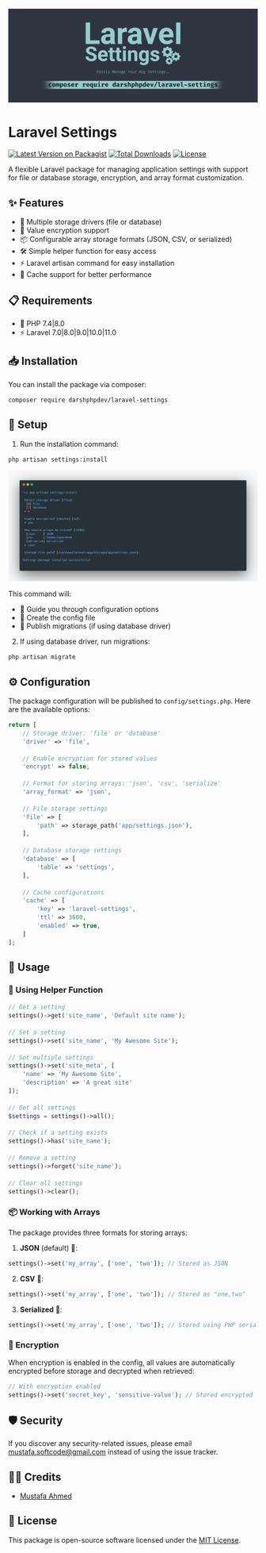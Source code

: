 <p align="center"><img src="/art/socialcard.png" alt="Laravel Settings"></p>

# Laravel Settings

[![Latest Version on Packagist](https://img.shields.io/packagist/v/darshphpdev/laravel-settings?style=flat-square)](https://packagist.org/packages/darshphpdev/laravel-settings)
[![Total Downloads](https://img.shields.io/packagist/dt/darshphpdev/laravel-settings?style=flat-square)](https://packagist.org/packages/darshphpdev/laravel-settings)
[![License](https://img.shields.io/badge/license-MIT-brightgreen)](LICENSE)

A flexible Laravel package for managing application settings with support for file or database storage, encryption, and array format customization.

## ✨ Features

- 💾 Multiple storage drivers (file or database)
- 🔐 Value encryption support
- 📦 Configurable array storage formats (JSON, CSV, or serialized)
- 🛠️ Simple helper function for easy access
- ⚡ Laravel artisan command for easy installation
- 🚀 Cache support for better performance

## 📋 Requirements

- 🐘 PHP 7.4|8.0
- ⚡ Laravel 7.0|8.0|9.0|10.0|11.0

## 📥 Installation

You can install the package via composer:

```bash
composer require darshphpdev/laravel-settings
```

## 🔧 Setup

1. Run the installation command:

```bash
php artisan settings:install
```

<p align="center"><img src="/art/artisan.png" alt="Artisan Command"></p>

This command will:
- 🎯 Guide you through configuration options
- 📝 Create the config file
- 🔄 Publish migrations (if using database driver)

2. If using database driver, run migrations:

```bash
php artisan migrate
```

## ⚙️ Configuration

The package configuration will be published to `config/settings.php`. Here are the available options:

```php
return [
    // Storage driver: 'file' or 'database'
    'driver' => 'file',

    // Enable encryption for stored values
    'encrypt' => false,

    // Format for storing arrays: 'json', 'csv', 'serialize'
    'array_format' => 'json',

    // File storage settings
    'file' => [
        'path' => storage_path('app/settings.json'),
    ],

    // Database storage settings
    'database' => [
        'table' => 'settings',
    ],

    // Cache configurations
    'cache' => [
        'key' => 'laravel-settings',
        'ttl' => 3600,
        'enabled' => true,
    ]
];
```

## 📖 Usage

### 🔨 Using Helper Function

```php
// Get a setting
settings()->get('site_name', 'Default site name');

// Set a setting
settings()->set('site_name', 'My Awesome Site');

// Set multiple settings
settings()->set('site_meta', [
    'name' => 'My Awesome Site',
    'description' => 'A great site'
]);

// Get all settings
$settings = settings()->all();

// Check if a setting exists
settings()->has('site_name');

// Remove a setting
settings()->forget('site_name');

// Clear all settings
settings()->clear();
```

### 📦 Working with Arrays

The package provides three formats for storing arrays:

1. **JSON** (default) 📄:
```php
settings()->set('my_array', ['one', 'two']); // Stored as JSON
```

2. **CSV** 📑:
```php
settings()->set('my_array', ['one', 'two']); // Stored as "one,two"
```

3. **Serialized** 📎:
```php
settings()->set('my_array', ['one', 'two']); // Stored using PHP serialization
```

### 🔐 Encryption

When encryption is enabled in the config, all values are automatically encrypted before storage and decrypted when retrieved:
```php
// With encryption enabled
settings()->set('secret_key', 'sensitive-value'); // Stored encrypted
```

## 🛡️ Security

If you discover any security-related issues, please email mustafa.softcode@gmail.com instead of using the issue tracker.

## 👨‍💻 Credits
- [Mustafa Ahmed](https://github.com/darshphpdev)

## 📄 License

This package is open-source software licensed under the [MIT License](https://opensource.org/licenses/MIT).
